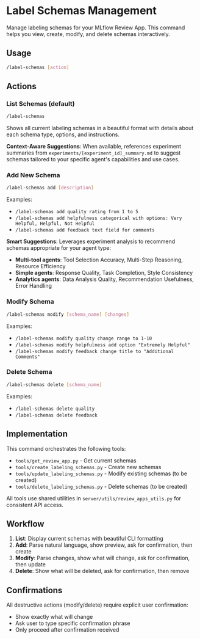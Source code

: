 # Label Schemas Management

Manage labeling schemas for your MLflow Review App. This command helps you view, create, modify, and delete schemas interactively.

## Usage

```bash
/label-schemas [action]
```

## Actions

### List Schemas (default)
```bash
/label-schemas
```
Shows all current labeling schemas in a beautiful format with details about each schema type, options, and instructions.

**Context-Aware Suggestions**: When available, references experiment summaries from `experiments/[experiment_id]_summary.md` to suggest schemas tailored to your specific agent's capabilities and use cases.

### Add New Schema
```bash
/label-schemas add [description]
```

Examples:
- `/label-schemas add quality rating from 1 to 5`
- `/label-schemas add helpfulness categorical with options: Very Helpful, Helpful, Not Helpful`
- `/label-schemas add feedback text field for comments`

**Smart Suggestions**: Leverages experiment analysis to recommend schemas appropriate for your agent type:
- **Multi-tool agents**: Tool Selection Accuracy, Multi-Step Reasoning, Resource Efficiency
- **Simple agents**: Response Quality, Task Completion, Style Consistency
- **Analytics agents**: Data Analysis Quality, Recommendation Usefulness, Error Handling

### Modify Schema
```bash
/label-schemas modify [schema_name] [changes]
```

Examples:
- `/label-schemas modify quality change range to 1-10`
- `/label-schemas modify helpfulness add option "Extremely Helpful"`
- `/label-schemas modify feedback change title to "Additional Comments"`

### Delete Schema
```bash
/label-schemas delete [schema_name]
```

Examples:
- `/label-schemas delete quality`
- `/label-schemas delete feedback`

## Implementation

This command orchestrates the following tools:
- `tools/get_review_app.py` - Get current schemas
- `tools/create_labeling_schemas.py` - Create new schemas
- `tools/update_labeling_schemas.py` - Modify existing schemas (to be created)
- `tools/delete_labeling_schemas.py` - Delete schemas (to be created)

All tools use shared utilities in `server/utils/review_apps_utils.py` for consistent API access.

## Workflow

1. **List**: Display current schemas with beautiful CLI formatting
2. **Add**: Parse natural language, show preview, ask for confirmation, then create
3. **Modify**: Parse changes, show what will change, ask for confirmation, then update
4. **Delete**: Show what will be deleted, ask for confirmation, then remove

## Confirmations

All destructive actions (modify/delete) require explicit user confirmation:
- Show exactly what will change
- Ask user to type specific confirmation phrase
- Only proceed after confirmation received